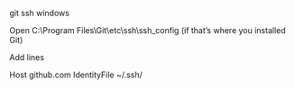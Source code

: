 git ssh windows

Open  C:\Program Files\Git\etc\ssh\ssh_config (if that’s where you installed Git)

Add lines

Host github.com
IdentityFile ~/.ssh/<your ssh key>
